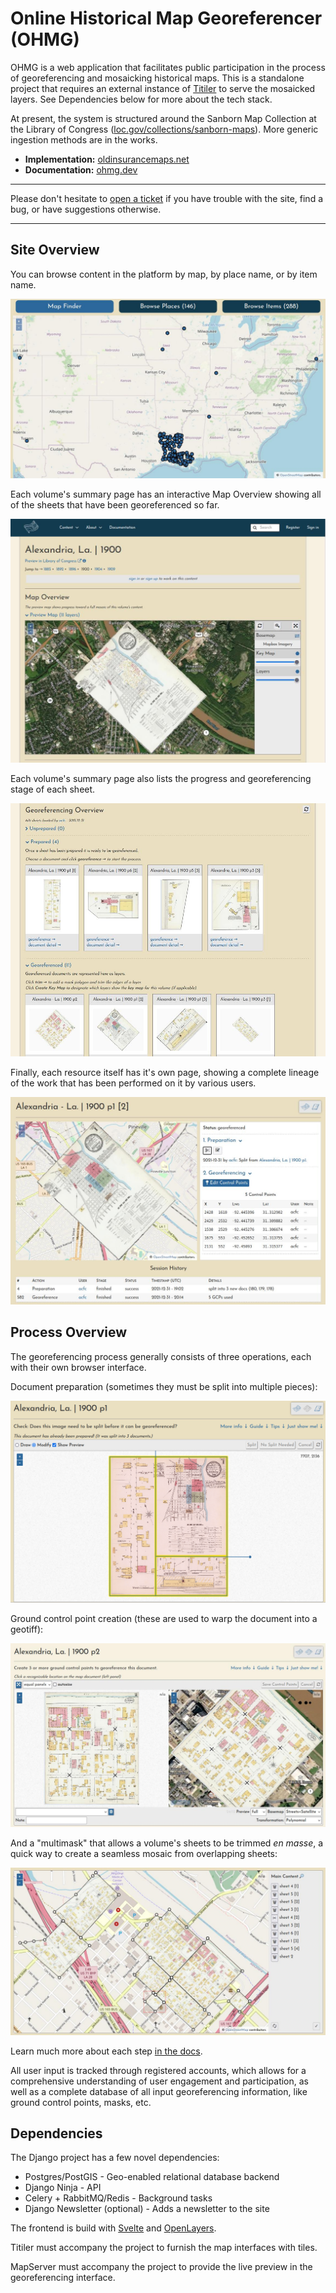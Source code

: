 # Online Historical Map Georeferencer (OHMG)

OHMG is a web application that facilitates public participation in the process of georeferencing and mosaicking historical maps. This is a standalone project that requires an external instance of [Titiler](https://developmentseed.org/titiler) to serve the mosaicked layers. See Dependencies below for more about the tech stack.

At present, the system is structured around the Sanborn Map Collection at the Library of Congress ([loc.gov/collections/sanborn-maps](https://loc.gov/collections/sanborn-maps)). More generic ingestion methods are in the works.

- **Implementation:** [oldinsurancemaps.net](https://oldinsurancemaps.net)
- **Documentation:** [ohmg.dev](https://ohmg.dev)

---

Please don't hesitate to [open a ticket](https://github.com/mradamcox/loc-insurancemaps/issues/new/choose) if you have trouble with the site, find a bug, or have suggestions otherwise.

---

## Site Overview

You can browse content in the platform by map, by place name, or by item name.

![Homepage](./frontend/static/img/browse.jpg)

Each volume's summary page has an interactive Map Overview showing all of the sheets that have been georeferenced so far.

![Volume Summary - Map Overview](./frontend/static/img/vsummary-031922.jpg)

Each volume's summary page also lists the progress and georeferencing stage of each sheet.

![Volume Summary - Georeferencing Overview](./frontend/static/img/vsummary2-031922.jpg)

Finally, each resource itself has it's own page, showing a complete lineage of the work that has been performed on it by various users.

![Alexandria, La, 1900, p1 [2]](./frontend/static/img/example-resource-alex-1900.jpg)

## Process Overview

The georeferencing process generally consists of three operations, each with their own browser interface.

Document preparation (sometimes they must be split into multiple pieces):

![Splitting interface](./frontend/static/img/example-split-alex-1900.jpg)

Ground control point creation (these are used to warp the document into a geotiff):

![Georeferencing interface](./frontend/static/img/example-georef-alex-1900.jpg)

And a "multimask" that allows a volume's sheets to be trimmed *en masse*, a quick way to create a seamless mosaic from overlapping sheets:

![Trimming interface](./frontend/static/img/example-multimask-alex-1900.jpg)

Learn much more about each step [in the docs](https://ohmg.dev/docs/category/making-the-mosaics-1).

All user input is tracked through registered accounts, which allows for a comprehensive understanding of user engagement and participation, as well as a complete database of all input georeferencing information, like ground control points, masks, etc.

## Dependencies

The Django project has a few novel dependencies:

- Postgres/PostGIS - Geo-enabled relational database backend
- Django Ninja - API
- Celery + RabbitMQ/Redis - Background tasks
- Django Newsletter (optional) - Adds a newsletter to the site

The frontend is build with [Svelte](https://svelte.dev) and [OpenLayers](https://openlayers.org).

Titiler must accompany the project to furnish the map interfaces with tiles.

MapServer must accompany the project to provide the live preview in the georeferencing interface.
